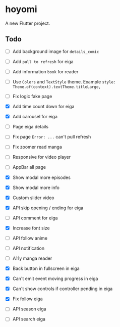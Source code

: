 # hoyomi

A new Flutter project.

## Todo
- [ ] Add background image for `details_comic`
- [ ] Add `pull to refresh` for eiga
- [ ] Add information `book` for reader
- [ ] Use `Colors` and `TextStyle` theme. Example `style: Theme.of(context).textTheme.titleLarge,`
- [ ] Fix logic fake page

- [x] Add time count down for eiga
- [x] Add carousel for eiga
- [ ] Page eiga details

- [ ] Fix page `Error: ...` can't pull refresh
- [ ] Fix zoomer read manga

- [ ] Responsive for video player
- [ ] AppBar all page

- [x] Show modal more episodes
- [x] Show modal more info
- [x] Custom slider video
- [x] API skip opening / ending for eiga
- [ ] API comment for eiga
- [x] Increase font size
- [ ] API follow anime
- [ ] API notification

- [ ] A11y manga reader
- [x] Back button in fullscreen in eiga
- [x] Can't emit event moving progress in eiga
- [x] Can't show controls if controller pending in eiga
- [x] Fix follow eiga
- [ ] API season eiga
- [ ] API search eiga
<!-- provider or mobx -->
